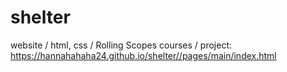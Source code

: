 # shelter
website / html, css / Rolling Scopes courses / project: https://hannahahaha24.github.io/shelter//pages/main/index.html
